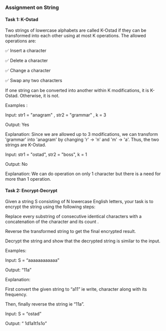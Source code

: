 
### Assignment on String

#### Task 1: K-Ostad

Two strings of lowercase alphabets are called K-Ostad if they can be transformed into each other using at most K operations. The allowed operations are:

✅ Insert a character 

✅ Delete a character 

✅ Change a character

✅ Swap any two characters

If one string can be converted into another within K modifications, it is K-Ostad. Otherwise, it is not.

Examples :  

Input:  str1 = "anagram" , str2 = "grammar" , k = 3 

Output:  Yes 

Explanation: Since we are allowed up to 3 modifications, we can transform 'grammar' into 'anagram' by changing 'r' → 'n' and 'm' → 'a'. Thus, the two strings are K-Ostad.


Input:  str1 = "ostad", str2 = "boss", k = 1 

Output:  No 

Explanation: We can do operation on only 1 
character but there is a need for more than 1 operation. 


#### Task 2: Encrypt-Decrypt

Given a string S consisting of N lowercase English letters, your task is to encrypt the string using the following steps:

Replace every substring of consecutive identical characters with a concatenation of the character and its count .

Reverse the transformed string to get the final encrypted result.

Decrypt the string and show that the decrypted string is similar to the input.  

Examples:

Input: S = “aaaaaaaaaaaa” 

Output: “11a” 

Explanation:

First convert the given string to “a11” ie write, character along with its frequency. 

Then, finally reverse the string ie “11a”.

Input: S = “ostad” 

Output: “ 1d1a1t1s1o”
